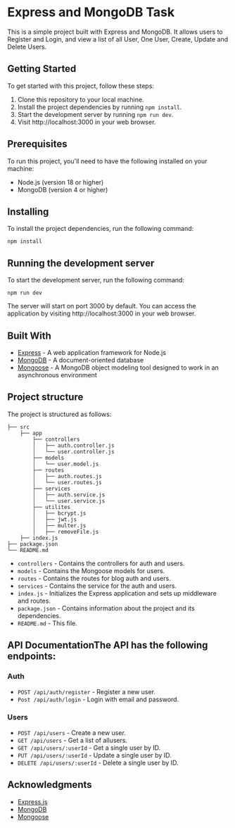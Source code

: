# Express and MongoDB Task

This is a simple project built with Express and MongoDB. It allows users to Register and Login, and view a list of all User, One User, Create, Update and Delete Users.

## Getting Started

To get started with this project, follow these steps:

1. Clone this repository to your local machine.
2. Install the project dependencies by running `npm install`.
3. Start the development server by running `npm run dev`.
4. Visit http://localhost:3000 in your web browser.

## Prerequisites

To run this project, you'll need to have the following installed on your machine:

- Node.js (version 18 or higher)
- MongoDB (version 4 or higher)

## Installing

To install the project dependencies, run the following command:

```
npm install
```

## Running the development server

To start the development server, run the following command:

```
npm run dev
```

The server will start on port 3000 by default. You can access the application by visiting http://localhost:3000 in your web browser.


## Built With

- [Express](https://expressjs.com/) - A web application framework for Node.js
- [MongoDB](https://www.mongodb.com/) - A document-oriented database
- [Mongoose](https://mongoosejs.com/) - A MongoDB object modeling tool designed to work in an asynchronous environment


## Project structure

The project is structured as follows:

```
├── src
    ├── app
        ├── controllers
        │   ├── auth.controller.js
        │   └── user.controller.js
        ├── models
        │   └── user.model.js
        ├── routes
        │   ├── auth.routes.js
        │   └── user.routes.js
        ├── services
        │   ├── auth.service.js
        │   └── user.service.js
        ├── utilites
        │   ├── bcrypt.js
        │   ├── jwt.js
        │   ├── multer.js
        │   ├── removeFile.js
    ├── index.js
├── package.json
└── README.md
```

- `controllers` - Contains the controllers for auth and users.
- `models` - Contains the Mongoose models for users.
- `routes` - Contains the routes for blog auth and users.
- `services` - Contains the service for the auth and users.
- `index.js` - Initializes the Express application and sets up middleware and routes.
- `package.json` - Contains information about the project and its dependencies.
- `README.md` - This file.

## API DocumentationThe API has the following endpoints:

### Auth

- `POST /api/auth/register` - Register a new user.
- `Post /api/auth/login` - Login with email and password.

### Users

- `POST /api/users` - Create a new user.
- `GET /api/users` - Get a list of allusers.
- `GET /api/users/:userId` - Get a single user by ID.
- `PUT /api/users/:userId` - Update a single user by ID.
- `DELETE /api/users/:userId` - Delete a single user by ID.

## Acknowledgments

- [Express.js](https://expressjs.com/)
- [MongoDB](https://www.mongodb.com/)
- [Mongoose](https://mongoosejs.com/)